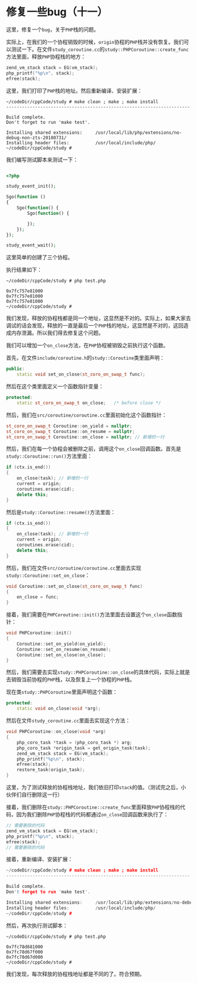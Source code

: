 # 修复一些bug（十一）

这里，修复一个`bug`，关于`PHP`栈的问题。

实际上，在我们的一个协程销毁的时候，`origin`协程的`PHP`栈并没有恢复。我们可以测试一下。在文件`study_coroutine.cc`的`study::PHPCoroutine::create_func`方法里面，释放`PHP`协程栈的地方：

```cpp
zend_vm_stack stack = EG(vm_stack);
php_printf("%p\n", stack);
efree(stack);
```

这里，我们打印了`PHP`栈的地址。然后重新编译、安装扩展：

```shell
~/codeDir/cppCode/study # make clean ; make ; make install
----------------------------------------------------------------------

Build complete.
Don't forget to run 'make test'.

Installing shared extensions:     /usr/local/lib/php/extensions/no-debug-non-zts-20180731/
Installing header files:          /usr/local/include/php/
~/codeDir/cppCode/study #
```

我们编写测试脚本来测试一下：

```php

<?php

study_event_init();

Sgo(function ()
{
    Sgo(function() {
        Sgo(function() {

        });
    });
});

study_event_wait();
```

这里简单的创建了三个协程。

执行结果如下：

```shell
~/codeDir/cppCode/study # php test.php

0x7fc757e81000
0x7fc757e81000
0x7fc757e81000
~/codeDir/cppCode/study #
```

我们发现，释放的协程栈都是同一个地址，这显然是不对的。实际上，如果大家去调试的话会发现，释放的一直是最后一个`PHP`栈的地址，这显然是不对的，这回造成内存泄漏。所以我们得去修复这个问题。

我们可以增加一个`on_close`方法，在`PHP`协程被销毁之前执行这个函数。

首先，在文件`include/coroutine.h`的`study::Coroutine`类里面声明：

```cpp
public:
    static void set_on_close(st_coro_on_swap_t func);
```

然后在这个类里面定义一个函数指针变量：

```cpp
protected:
    static st_coro_on_swap_t on_close;   /* before close */
```

然后，我们在`src/coroutine/coroutine.cc`里面初始化这个函数指针：

```cpp
st_coro_on_swap_t Coroutine::on_yield = nullptr;
st_coro_on_swap_t Coroutine::on_resume = nullptr;
st_coro_on_swap_t Coroutine::on_close = nullptr; // 新增的一行
```

然后，我们在每一个协程会被删除之前，调用这个`on_close`回调函数。首先是`study::Coroutine::run()`方法里面：

```cpp
if (ctx.is_end())
{
    on_close(task); // 新增的一行
    current = origin;
    coroutines.erase(cid);
    delete this;
}
```

然后是`study::Coroutine::resume()`方法里面：

```cpp
if (ctx.is_end())
{
    on_close(task); // 新增的一行
    current = origin;
    coroutines.erase(cid);
    delete this;
}
```

然后，我们在文件`src/coroutine/coroutine.cc`里面去实现`study::Coroutine::set_on_close`：

```cpp
void Coroutine::set_on_close(st_coro_on_swap_t func)
{
    on_close = func;
}
```

接着，我们需要在`PHPCoroutine::init()`方法里面去设置这个`on_close`函数指针：

```cpp
void PHPCoroutine::init()
{
    Coroutine::set_on_yield(on_yield);
    Coroutine::set_on_resume(on_resume);
    Coroutine::set_on_close(on_close);
}
```

然后，我们需要去实现`study::PHPCoroutine::on_close`的具体代码，实际上就是去销毁当前协程的`PHP`栈，以及恢复上一个协程的`PHP`栈。

现在类`study::PHPCoroutine`里面声明这个函数：

```cpp
protected:
    static void on_close(void *arg);
```

然后在文件`study_coroutine.cc`里面去实现这个方法：

```cpp
void PHPCoroutine::on_close(void *arg)
{
    php_coro_task *task = (php_coro_task *) arg;
    php_coro_task *origin_task = get_origin_task(task);
    zend_vm_stack stack = EG(vm_stack);
    php_printf("%p\n", stack);
    efree(stack);
    restore_task(origin_task);
}
```

这里，为了测试释放的协程栈地址，我们依旧打印`stack`的值。（测试完之后，小伙伴们自行删除这一行）

接着，我们删除在`study::PHPCoroutine::create_func`里面释放`PHP`协程栈的代码，因为我们删除`PHP`协程栈的代码都通过`on_close`回调函数来执行了：

```cpp
// 需要删除的代码
zend_vm_stack stack = EG(vm_stack);
php_printf("%p\n", stack);
efree(stack);
// 需要删除的代码
```

接着，重新编译、安装扩展：

```cpp
~/codeDir/cppCode/study # make clean ; make ; make install
----------------------------------------------------------------------

Build complete.
Don't forget to run 'make test'.

Installing shared extensions:     /usr/local/lib/php/extensions/no-debug-non-zts-20180731/
Installing header files:          /usr/local/include/php/
~/codeDir/cppCode/study #
```

然后，再次执行测试脚本：

```shell
~/codeDir/cppCode/study # php test.php

0x7fc78d681000
0x7fc78d67f000
0x7fc78d67d000
~/codeDir/cppCode/study #
```

我们发现，每次释放的协程栈地址都是不同的了。符合预期。
